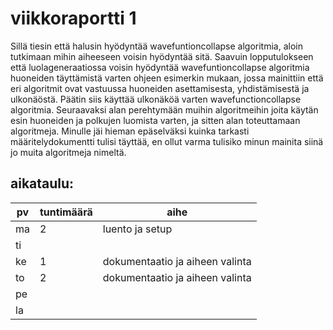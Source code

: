 # viikkoraportti 1

Sillä tiesin että halusin hyödyntää wavefuntioncollapse algoritmia, aloin tutkimaan mihin aiheeseen voisin hyödyntää sitä.
Saavuin lopputulokseen että luolageneraatiossa voisin hyödyntää wavefuntioncollapse algoritmia huoneiden täyttämistä varten ohjeen esimerkin mukaan,
jossa mainittiin että eri algoritmit ovat vastuussa huoneiden asettamisesta, yhdistämisestä ja ulkonäöstä. Päätin siis käyttää ulkonäköä varten wavefunctioncollapse algoritmia.
Seuraavaksi alan perehtymään muihin algoritmeihin joita käytän esin huoneiden ja polkujen luomista varten, ja sitten alan toteuttamaan algoritmeja.
Minulle jäi hieman epäselväksi kuinka tarkasti määritelydokumentti tulisi täyttää, en ollut varma tulisiko minun mainita siinä jo muita algoritmeja nimeltä.

## aikataulu:
| pv  | tuntimäärä | aihe                            |
| --- | ---------- | ------------------------------- |
| ma  | 2          | luento ja setup                 |
| ti  |            |                                 |
| ke  | 1          | dokumentaatio ja aiheen valinta |
| to  | 2          | dokumentaatio ja aiheen valinta |
| pe  |            |                                 |
| la  |            |                                 |